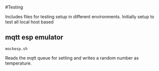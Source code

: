 #Testing

Includes files for testing setup in different
environments. Initially setup to test all local host based


## mqtt esp emulator
`mockesp.sh`

Reads the mqtt queue for setting and writes a random number as temperature.
